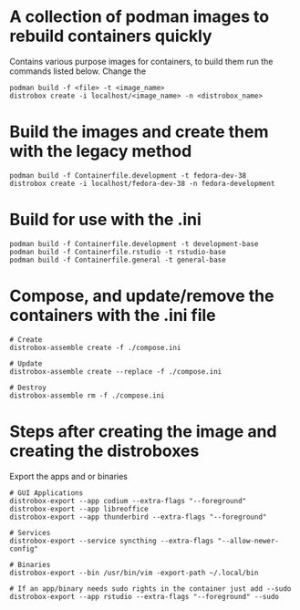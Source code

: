 # A collection of podman images to rebuild containers quickly
Contains various purpose images for containers, to build them run the commands listed below. Change the 

```
podman build -f <file> -t <image_name>
distrobox create -i localhost/<image_name> -n <distrobox_name>
```

# Build the images and create them with the legacy method
```
podman build -f Containerfile.development -t fedora-dev-38
distrobox create -i localhost/fedora-dev-38 -n fedora-development
```

# Build for use with the .ini
```
podman build -f Containerfile.development -t development-base
podman build -f Containerfile.rstudio -t rstudio-base
podman build -f Containerfile.general -t general-base
```

# Compose, and update/remove the containers with the .ini file
```
# Create
distrobox-assemble create -f ./compose.ini

# Update
distrobox-assemble create --replace -f ./compose.ini

# Destroy
distrobox-assemble rm -f ./compose.ini
```

# Steps after creating the image and creating the distroboxes
Export the apps and or binaries
```
# GUI Applications
distrobox-export --app codium --extra-flags "--foreground"
distrobox-export --app libreoffice
distrobox-export --app thunderbird --extra-flags "--foreground"

# Services
distrobox-export --service syncthing --extra-flags "--allow-newer-config"

# Binaries
distrobox-export --bin /usr/bin/vim -export-path ~/.local/bin

# If an app/binary needs sudo rights in the container just add --sudo
distrobox-export --app rstudio --extra-flags "--foreground" --sudo
```
